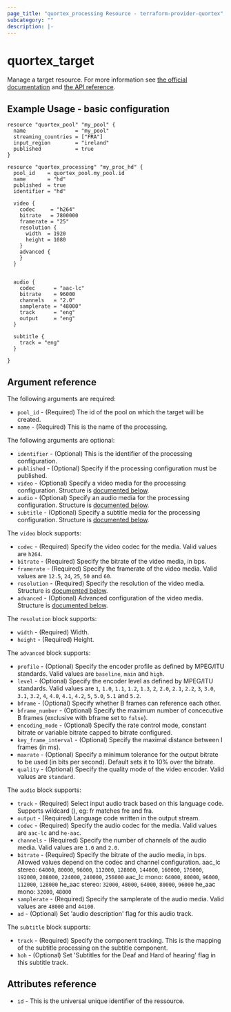 ```yaml
---
page_title: "quortex_processing Resource - terraform-provider-quortex"
subcategory: ""
description: |-
---
```


# quortex_target

Manage a target resource. For more information see
[the official documentation](https://help.quortex.io/en/)
and [the API reference](https://web.quortex.io/documentation/ott).

## Example Usage - basic configuration

```hcl
resource "quortex_pool" "my_pool" {
  name                = "my_pool"
  streaming_countries = ["FRA"]
  input_region        = "ireland"
  published           = true
}

resource "quortex_processing" "my_proc_hd" {
  pool_id    = quortex_pool.my_pool.id
  name       = "hd"
  published  = true
  identifier = "hd"

  video {
    codec     = "h264"
    bitrate   = 7800000
    framerate = "25"
    resolution {
      width  = 1920
      height = 1080
    }
    advanced {
    }
  }


  audio {
    codec      = "aac-lc"
    bitrate    = 96000
    channels   = "2.0"
    samplerate = "48000"
    track      = "eng"
    output     = "eng"
  }

  subtitle {
    track = "eng"
  }

}
```

## Argument reference

The following arguments are required:

- `pool_id` - (Required) The id of the pool on which the target will be created.
- `name` - (Required) This is the name of the processing.

The following arguments are optional:

- `identifier` - (Optional) This is the identifier of the processing configuration.
- `published` - (Optional) Specify if the processing configuration must be published.
- `video` - (Optional) Specify a video media for the processing configuration. Structure is [documented below](#nested_video).
- `audio` - (Optional) Specify an audio media for the processing configuration. Structure is [documented below](#nested_audio).
- `subtitle` - (Optional) Specify a subtitle media for the processing configuration. Structure is [documented below](#nested_subtitle).

<a name="nested_video"></a>The `video` block supports:

- `codec` - (Required) Specify the video codec for the media. Valid values are `h264`.
- `bitrate` - (Required) Specify the bitrate of the video media, in bps.
- `framerate` - (Required) Specify the framerate of the video media. Valid values are `12.5`, `24`, `25`, `50` and `60`.
- `resolution` - (Required) Specify the resolution of the video media. Structure is [documented below](#nested_resolution).
- `advanced` - (Optional) Advanced configuration of the video media. Structure is [documented below](#nested_advanced).

<a name="nested_resolution"></a>The `resolution` block supports:

- `width` - (Required) Width.
- `height` - (Required) Height.

<a name="nested_advanced"></a>The `advanced` block supports:

- `profile` - (Optional) Specify the encoder profile as defined by MPEG/ITU standards. Valid values are `baseline`, `main` and `high`.
- `level` - (Optional) Specify the encoder level as defined by MPEG/ITU standards. Valid values are `1`, `1.0`, `1.1`, `1.2`, `1.3`, `2`, `2.0`, `2.1`, `2.2`, `3`, `3.0`, `3.1`, `3.2`, `4`, `4.0`, `4.1`, `4.2`, `5`, `5.0`, `5.1` and `5.2`.
- `bframe` - (Optional) Specify whether B frames can reference each other.
- `bframe_number` - (Optional) Specify the maximum number of concecutive B frames (exclusive with bframe set to `false`).
- `encoding_mode` - (Optional) Specify the rate control mode, constant bitrate or variable bitrate capped to bitrate configured.
- `key_frame_interval` - (Optional) Specify the maximal distance between I frames (in ms).
- `maxrate` - (Optional) Specify a minimum tolerance for the output bitrate to be used (in bits per second). Default sets it to 10% over the bitrate.
- `quality` - (Optional) Specify the quality mode of the video encoder. Valid values are `standard`.

<a name="nested_audio"></a>The `audio` block supports:

- `track` - (Required) Select input audio track based on this language code. Supports wildcard (), eg: fr matches fre and fra.
- `output` - (Required) Language code written in the output stream.
- `codec` - (Required) Specify the audio codec for the media. Valid values are `aac-lc` and `he-aac`.
- `channels` - (Required) Specify the number of channels of the audio media. Valid values are `1.0` and `2.0`.
- `bitrate` - (Required) Specify the bitrate of the audio media, in bps. Allowed values depend on the codec and channel configuration. aac_lc stereo: `64000`, `80000`, `96000`, `112000`, `128000`, `144000`, `160000`, `176000`, `192000`, `208000`, `224000`, `240000`, `256000` aac_lc mono: `64000`, `80000`, `96000`, `112000`, `128000` he_aac stereo: `32000`, `48000`, `64000`, `80000`, `96000` he_aac mono: `32000`, `48000`
- `samplerate` - (Required) Specify the samplerate of the audio media. Valid values are `48000` and `44100`.
- `ad` - (Optional) Set 'audio description' flag for this audio track.

<a name="nested_subtitle"></a>The `subtitle` block supports:

- `track` - (Required) Specify the component tracking. This is the mapping of the subtitle processing on the subtitle component.
- `hoh` - (Optional) Set 'Subtitles for the Deaf and Hard of hearing' flag in this subtitle track.

## Attributes reference

- `id` - This is the universal unique identifier of the ressource.
